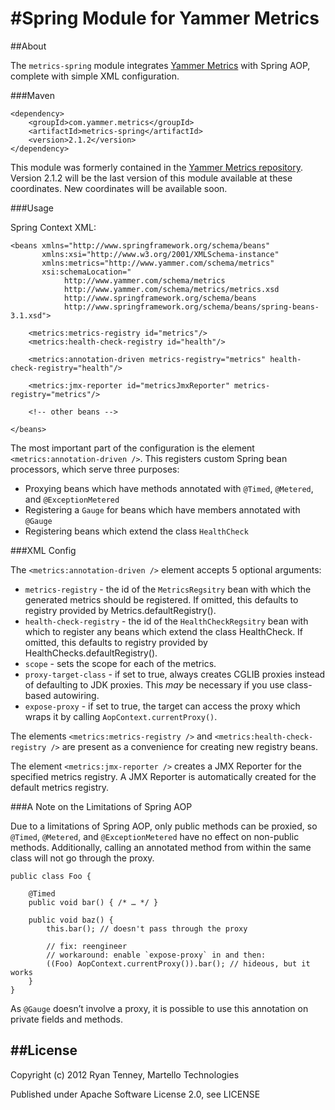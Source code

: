 #Spring Module for Yammer Metrics
=================================

##About

The `metrics-spring` module integrates [Yammer Metrics](http://metrics.codahale.com/) with Spring AOP, complete with simple XML configuration.

###Maven

	<dependency>
		<groupId>com.yammer.metrics</groupId>
		<artifactId>metrics-spring</artifactId>
		<version>2.1.2</version>
	</dependency>

This module was formerly contained in the [Yammer Metrics repository](https://github.com/codahale/metrics). Version 2.1.2 will be the last version of this module available at these coordinates. New coordinates will be available soon.

###Usage

Spring Context XML:

	<beans xmlns="http://www.springframework.org/schema/beans"
		   xmlns:xsi="http://www.w3.org/2001/XMLSchema-instance"
		   xmlns:metrics="http://www.yammer.com/schema/metrics"
		   xsi:schemaLocation="
				http://www.yammer.com/schema/metrics
				http://www.yammer.com/schema/metrics/metrics.xsd
				http://www.springframework.org/schema/beans
				http://www.springframework.org/schema/beans/spring-beans-3.1.xsd">
	
		<metrics:metrics-registry id="metrics"/>
		<metrics:health-check-registry id="health"/>
	
		<metrics:annotation-driven metrics-registry="metrics" health-check-registry="health"/>
	
		<metrics:jmx-reporter id="metricsJmxReporter" metrics-registry="metrics"/>
	
		<!-- other beans -->
	
	</beans>

The most important part of the configuration is the element `<metrics:annotation-driven />`. This registers custom Spring bean processors, which serve three purposes:

* Proxying beans which have methods annotated with `@Timed`, `@Metered`, and `@ExceptionMetered`
* Registering a `Gauge` for beans which have members annotated with `@Gauge`
* Registering beans which extend the class `HealthCheck`

###XML Config

The `<metrics:annotation-driven />` element accepts 5 optional arguments:

* `metrics-registry` - the id of the `MetricsRegsitry` bean with which the generated metrics should be registered. If omitted, this defaults to registry provided by Metrics.defaultRegistry().
* `health-check-registry` - the id of the `HealthCheckRegsitry` bean with which to register any beans which extend the class HealthCheck. If omitted, this defaults to registry provided by HealthChecks.defaultRegistry().
* `scope` - sets the scope for each of the metrics.
* `proxy-target-class` - if set to true, always creates CGLIB proxies instead of defaulting to JDK proxies. This *may* be necessary if you use class-based autowiring.
* `expose-proxy` - if set to true, the target can access the proxy which wraps it by calling `AopContext.currentProxy()`.

The elements `<metrics:metrics-registry />` and `<metrics:health-check-registry />` are present as a convenience for creating new registry beans.

The element `<metrics:jmx-reporter />` creates a JMX Reporter for the specified metrics registry. A JMX Reporter is automatically created for the default metrics registry.

###A Note on the Limitations of Spring AOP 

Due to a limitations of Spring AOP, only public methods can be proxied, so `@Timed`, `@Metered`, and `@ExceptionMetered` have no effect on non-public methods. Additionally, calling an annotated method from within the same class will not go through the proxy.

	public class Foo {
		
		@Timed
		public void bar() { /* … */ }
		
		public void baz() {
			this.bar(); // doesn't pass through the proxy
			
			// fix: reengineer
			// workaround: enable `expose-proxy` in and then:
			((Foo) AopContext.currentProxy()).bar(); // hideous, but it works
		}
	}

As `@Gauge` doesn’t involve a proxy, it is possible to use this annotation on private fields and methods.

##License
---------

Copyright (c) 2012 Ryan Tenney, Martello Technologies

Published under Apache Software License 2.0, see LICENSE
